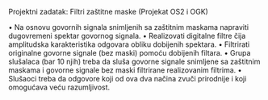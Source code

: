 Projektni zadatak: Filtri zaštitne maske (Projekat OS2 i OGK)

•	Na osnovu govornih signala snimljenih sa zaštitnim maskama napraviti dugovremeni spektar govornog signala. 
•	Realizovati digitalne filtre čija amplitudska karakteristika odgovara obliku dobijenih spektara.
•	Filtrirati originalne govorne signale (bez maski) pomoću dobijenih filtara.
•	Grupa slušalaca (bar 10 njih) treba da sluša govorne signale snimljene sa zaštitnim maskama i govorne signale bez maski filtrirane realizovanim filtrima.
•	Slušaoci treba da odgovore koji od ova dva načina zvuči prirodnije i koji omogućava veću razumljivost.
